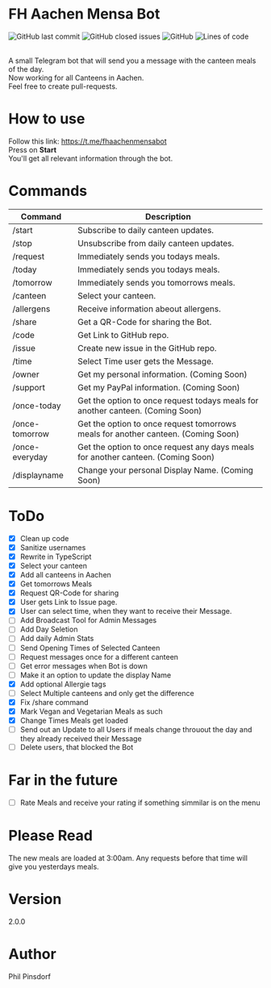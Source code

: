 # FH Aachen Mensa Bot
<div>
  <img alt="GitHub last commit" src="https://img.shields.io/github/last-commit/philpinsdorf/fhaachenmensabot?style=for-the-badge">
  <img alt="GitHub closed issues" src="https://img.shields.io/github/issues-closed-raw/philpinsdorf/FhAachenMensaBot?color=purple&style=for-the-badge">
  <img alt="GitHub" src="https://img.shields.io/github/license/philpinsdorf/fhaachenmensabot?color=red&style=for-the-badge">
  <img alt="Lines of code" src="https://img.shields.io/endpoint?url=https://ghloc.vercel.app/api/PhilPinsdorf/FhAachenMensaBot/badge?filter=.ts$,&style=for-the-badge&color=8800ff&label=Lines%20of%20Code">
</div>  

</br>

A small Telegram bot that will send you a message with the canteen meals of the day. \
Now working for all Canteens in Aachen. \
Feel free to create pull-requests.

# How to use
Follow this link: https://t.me/fhaachenmensabot \
Press on **Start** \
You'll get all relevant information through the bot.

# Commands
| Command | Description |
|---|---|
| /start | Subscribe to daily canteen updates. |
| /stop | Unsubscribe from daily canteen updates. |
| /request | Immediately sends you todays meals. |
| /today | Immediately sends you todays meals. |
| /tomorrow | Immediately sends you tomorrows meals. |
| /canteen | Select your canteen. |
| /allergens | Receive information abeout allergens. |
| /share | Get a QR-Code for sharing the Bot. |
| /code | Get Link to GitHub repo. |
| /issue | Create new issue in the GitHub repo. |
| /time | Select Time user gets the Message. |
| /owner | Get my personal information. (Coming Soon) |
| /support | Get my PayPal information. (Coming Soon) |
| /once-today | Get the option to once request todays meals for another canteen. (Coming Soon) |
| /once-tomorrow | Get the option to once request tomorrows meals for another canteen. (Coming Soon) |
| /once-everyday | Get the option to once request any days meals for another canteen. (Coming Soon) |
| /displayname | Change your personal Display Name. (Coming Soon) |


# ToDo
- [x] Clean up code
- [x] Sanitize usernames
- [x] Rewrite in TypeScript
- [x] Select your canteen
- [x] Add all canteens in Aachen
- [x] Get tomorrows Meals
- [x] Request QR-Code for sharing
- [x] User gets Link to Issue page.
- [x] User can select time, when they want to receive their Message.
- [ ] Add Broadcast Tool for Admin Messages
- [ ] Add Day Seletion
- [ ] Add daily Admin Stats
- [ ] Send Opening Times of Selected Canteen
- [ ] Request messages once for a different canteen
- [ ] Get error messages when Bot is down
- [ ] Make it an option to update the display Name
- [x] Add optional Allergie tags
- [ ] Select Multiple canteens and only get the difference
- [x] Fix /share command
- [x] Mark Vegan and Vegetarian Meals as such
- [x] Change Times Meals get loaded
- [ ] Send out an Update to all Users if meals change throuout the day and they already received their Message
- [ ] Delete users, that blocked the Bot

# Far in the future
- [ ] Rate Meals and receive your rating if something simmilar is on the menu

# Please Read
The new meals are loaded at 3:00am. Any requests before that time will give you yesterdays meals.

# Version
2.0.0

# Author
Phil Pinsdorf